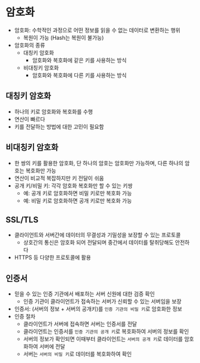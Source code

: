 # 암호화
- 암호화: 수학적인 과정으로 어떤 정보를 읽을 수 없는 데이터로 변환하는 행위
  - 복원이 가능 (Hash는 복원이 불가능)
- 암호화의 종류
  - 대칭키 암호화
    - 암호화와 복호화에 같은 키를 사용하는 방식
  - 비대칭키 암호화
    - 암호화와 복호화에 다른 키를 사용하는 방식

## 대칭키 암호화
- 하나의 키로 암호화와 복호화를 수행
- 연산이 빠르다
- 키를 전달하는 방법에 대한 고민이 필요함

## 비대칭키 암호화
- 한 쌍의 키를 활용한 암호화, 단 하나의 암호는 암호화만 가능하며, 다른 하나의 암호는 복호화만 가능
- 연산이 비교적 복잡하지만 키 전달이 쉬움
- 공개 키/비밀 키: 각각 암호화 복호화만 할 수 있는 키쌍
  - 예: 공개 키로 암호화하면 비밀 키로만 복호화 가능
  - 예: 비밀 키로 암호화하면 공개 키로만 복호화 가능

## SSL/TLS
- 클라이언트와 서버간에 데이터의 무결성과 기밀성을 보장할 수 있는 프로토콜
  - 상호간의 통신은 암호화 되어 전달되며 중간에서 데이터를 탈취당해도 안전하다
- HTTPS 등 다양한 프로토콜에 활용

## 인증서
- 믿을 수 있는 인증 기관에서 배포하는 서버 신원에 대한 검증 확인
  - 인증 기관이 클라이언트가 접속하는 서버가 신뢰할 수 있는 서버임을 보장
- 인증서: (서버의 정보 + 서버의 공개키)를 `인증 기관의 비밀 키`로 암호화한 정보
- 인증 절차
  - 클라이언트가 서버에 접속하면 서버는 인증서를 전달 
  - 클라이언트는 인증서를 `인증 기관의 공개 키`로 복호화하여 서버의 정보를 확인
  - 서버의 정보가 확인되면 이때부터 클라이언트는 `서버의 공개 키`로 데이터를 암호화하여 서버에 전달
  - 서버는 `서버의 비밀 키`로 데이터를 복호화하여 확인
